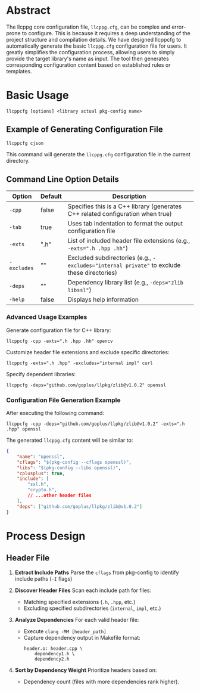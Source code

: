 # Abstract
The llcppg core configuration file, `llcppg.cfg`, can be complex and error-prone to configure. This is because it requires a deep understanding of the project structure and compilation details. We have designed llcppcfg to automatically generate the basic `llcppg.cfg` configuration file for users. It greatly simplifies the configuration process, allowing users to simply provide the target library's name as input. The tool then generates corresponding configuration content based on established rules or templates.

# Basic Usage
`llcppcfg [options] <library actual pkg-config name>`

## Example of Generating Configuration File
`llcppcfg cjson`

This command will generate the `llcppg.cfg` configuration file in the current directory.

## Command Line Option Details

| Option      | Default  | Description                                                                 |
|------------|----------|-----------------------------------------------------------------------------|
| `-cpp`     | false    | Specifies this is a C++ library (generates C++ related configuration when true) |
| `-tab`     | true     | Uses tab indentation to format the output configuration file                  |
| `-exts`    | ".h"     | List of included header file extensions (e.g., `-exts=".h .hpp .hh"`)        |
| `-excludes`| ""       | Excluded subdirectories (e.g., `-excludes="internal private"` to exclude these directories) |
| `-deps`    | ""       | Dependency library list (e.g., `-deps="zlib libssl"`)                        |
| `-help`    | false    | Displays help information                                                    |

### Advanced Usage Examples
Generate configuration file for C++ library:

`llcppcfg -cpp -exts=".h .hpp .hh" opencv`

Customize header file extensions and exclude specific directories:

`llcppcfg -exts=".h .hpp" -excludes="internal impl" curl`

Specify dependent libraries:

`llcppcfg -deps="github.com/goplus/llpkg/zlib@v1.0.2" openssl`

### Configuration File Generation Example
After executing the following command:

`llcppcfg -cpp -deps="github.com/goplus/llpkg/zlib@v1.0.2" -exts=".h .hpp" openssl`

The generated `llcppg.cfg` content will be similar to:

```json
{
	"name": "openssl",
	"cflags": "$(pkg-config --cflags openssl)",
	"libs": "$(pkg-config --libs openssl)",
	"cplusplus": true,
	"include": [
		"ssl.h",
		"crypto.h",
		// ...other header files
	],
	"deps": ["github.com/goplus/llpkg/zlib@v1.0.2"]
}
```

# Process Design

## Header File

1. **Extract Include Paths**
   Parse the `cflags` from pkg-config to identify include paths (`-I` flags)

2. **Discover Header Files**
   Scan each include path for files:
   - Matching specified extensions (`.h`, `.hpp`, etc.)
   - Excluding specified subdirectories (`internal`, `impl`, etc.)

3. **Analyze Dependencies**
   For each valid header file:
   - Execute `clang -MM [header_path]`
   - Capture dependency output in Makefile format:
     ```
     header.o: header.cpp \
         dependency1.h \
         dependency2.h
     ```

4. **Sort by Dependency Weight**
   Prioritize headers based on:
   - Dependency count (files with more dependencies rank higher).